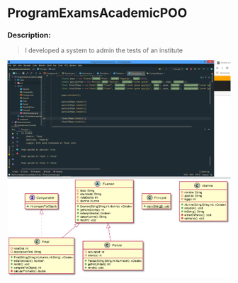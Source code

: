 # ProgramExamsAcademicPOO

### Description:

>I developed a system to admin the tests of an institute

![imagenes](https://github.com/celfiew/ProgramExamsAcademicPOO/blob/main/src/RunnigProgram.png)
![imagenes](https://github.com/celfiew/ProgramExamsAcademicPOO/blob/main/src/UMLUniversity.png)
